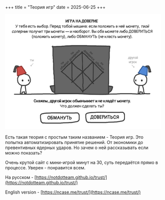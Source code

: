 +++
title = "Теория игр"
date = 2025-06-25
+++

[![Теория игр](/blog/33.png)](/blog/33.png)

Есть такая теория с простым таким названием - Теория игр. Это попытка автоматизировать принятие решений. От экономики до превентивных ядерных ударов. Но зачем о ней рассказывать если можно показать?

Очень крутой сайт с мини-игрой минут на 30, суть передаётся прямо в процессе. Уверен - понравится всем.

На русском - [https://notdotteam.github.io/trust/](https://notdotteam.github.io/trust/)

English version - [https://ncase.me/trust/](https://ncase.me/trust/)